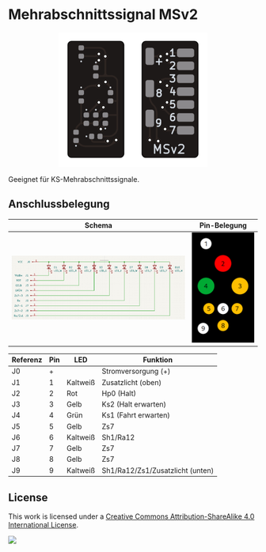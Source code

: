 # Mehrabschnittssignal MSv2

<p align="center"><img src="Mehrabschnittssignal.png" width="300px"/></p>

Geeignet für KS-Mehrabschnittssignale.

## Anschlussbelegung

| Schema                | Pin-Belegung                    |
| --------------------- | ------------------------------- |
| ![Schema](schema.png) | ![Pin-Belegung](schema_vis.png) |

| Referenz | Pin | LED      | Funktion                         |
| -------- | --- | -------- | -------------------------------- |
| J0       | +   |          | Stromversorgung (+)              |
| J1       | 1   | Kaltweiß | Zusatzlicht (oben)               |
| J2       | 2   | Rot      | Hp0 (Halt)                       |
| J3       | 3   | Gelb     | Ks2 (Halt erwarten)              |
| J4       | 4   | Grün     | Ks1 (Fahrt erwarten)             |
| J5       | 5   | Gelb     | Zs7                              |
| J6       | 6   | Kaltweiß | Sh1/Ra12                         |
| J7       | 7   | Gelb     | Zs7                              |
| J8       | 8   | Gelb     | Zs7                              |
| J9       | 9   | Kaltweiß | Sh1/Ra12/Zs1/Zusatzlicht (unten) |

## License

This work is licensed under a
[Creative Commons Attribution-ShareAlike 4.0 International License](http://creativecommons.org/licenses/by-sa/4.0/).

[![](https://upload.wikimedia.org/wikipedia/commons/e/e5/CC_BY-SA_icon.svg)](http://creativecommons.org/licenses/by-sa/4.0/)
